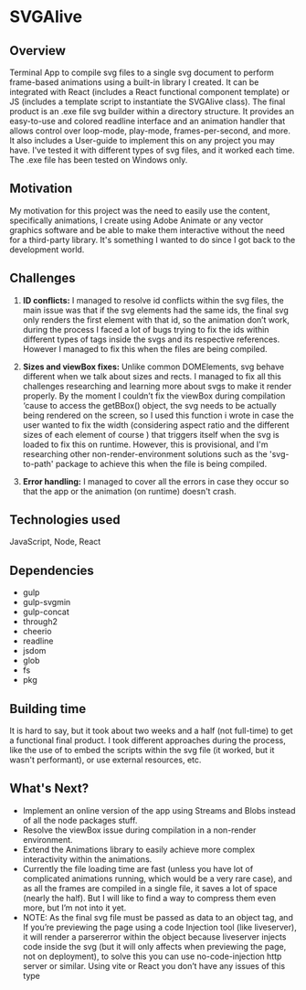 # SVGAlive

## Overview

Terminal App to compile svg files to a single svg document to perform frame-based animations using a built-in library I created. It can be integrated with React (includes a React functional component template) or JS (includes a template script to instantiate the SVGAlive class). The final product is an .exe file svg builder within a directory structure. It provides an easy-to-use and colored readline interface and an animation handler that allows control over loop-mode, play-mode, frames-per-second, and more. It also includes a User-guide to implement this on any project you may have. I've tested it with different types of svg files, and it worked each time. The .exe file has been tested on Windows only.

## Motivation

My motivation for this project was the need to easily use the content, specifically animations, I create using Adobe Animate or any vector graphics software and be able to make them interactive without the need for a third-party library. It's something I wanted to do since I got back to the development world.

## Challenges

1. **ID conflicts:**  I managed to resolve id conflicts within the svg files, the main issue was that if the svg elements had the same ids, the final svg only renders the first element with that id, so the animation don’t work, during the process I faced a lot of bugs trying to fix the ids within different types of tags inside the svgs and its respective references. However I managed to fix this when the files are being compiled.

2. **Sizes and viewBox fixes:** Unlike common DOMElements, svg behave different when we talk about sizes and rects. I managed to fix all this challenges researching and learning more about svgs to make it render properly. By the moment I couldn’t fix the viewBox during compilation ‘cause to access the getBBox() object, the svg needs to be actually being rendered on the screen, so I used this function i wrote in case the user wanted to fix the width (considering aspect ratio and the different sizes of each element of course ) that triggers itself when the svg is loaded to fix this on runtime. However, this is provisional, and I'm researching other non-render-environment solutions such as the 'svg-to-path' package
to achieve this when the file is being compiled.

3. **Error handling:** I managed to cover all the errors in case they occur so that the app or the animation (on runtime) doesn't crash.

## Technologies used

JavaScript, Node, React

## Dependencies

- gulp
- gulp-svgmin
- gulp-concat
- through2
- cheerio
- readline
- jsdom
- glob
- fs
- pkg

## Building time

It is hard to say, but it took about two weeks and a half (not full-time) to get a functional final product. I took different approaches during the process, like the use of <![CDATA[ ]]> to embed the scripts within the svg file (it worked, but it wasn't performant), or use external resources, etc.

## What's Next?

- Implement an online version of the app using Streams and Blobs instead of all the node packages stuff.
- Resolve the viewBox issue during compilation in a non-render environment.
- Extend the Animations library to easily achieve more complex interactivity within the animations.
- Currently the file loading time are fast (unless you have lot of complicated animations running, which would be a very rare case), and as all the frames are compiled in a single file, it saves a lot of space (nearly the half). But I will like to find a way to compress them even more, but I’m not into it yet.
- NOTE: As the final svg file must be passed as data to an object tag, and If you’re previewing the page using a code Injection tool (like liveserver), it will render a parsererror within the object because liveserver injects code inside the svg (but it will only affects when previewing the page, not on deployment), to solve this you can use no-code-injection http server or similar. Using vite or React you don’t have any issues of this type

